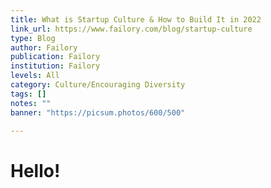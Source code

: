 ```yaml
---
title: What is Startup Culture & How to Build It in 2022
link_url: https://www.failory.com/blog/startup-culture
type: Blog
author: Failory
publication: Failory
institution: Failory
levels: All
category: Culture/Encouraging Diversity
tags: []
notes: ""
banner: "https://picsum.photos/600/500"

---
```


# Hello!
